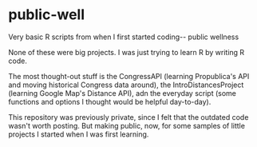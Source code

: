 # public-well
Very basic R scripts from when I first started coding-- public wellness 

None of these were big projects. I was just trying to learn R by writing R code.

The most thought-out stuff is the CongressAPI (learning Propublica's API and moving historical Congress data around), the IntroDistancesProject (learning Google Map's Distance API), adn the everyday script (some functions and options I thought would be helpful day-to-day).

This repository was previously private, since I felt that the outdated code wasn't worth posting. But making public, now, for some samples of little projects I started when I was first learning.
